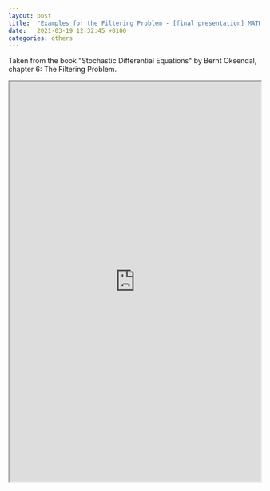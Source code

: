 ```yaml
---
layout: post
title:  "Examples for the Filtering Problem - [final presentation] MATHT880: Stochastic PDE"
date:   2021-03-19 12:32:45 +0100
categories: others
---
```

Taken from the book "Stochastic Differential Equations" by Bernt Oksendal, chapter 6: The Filtering Problem.

<iframe src="https://drive.google.com/file/d/1X2ON4I7gbIwUK3bsq2b53QZBwEhgaq6Y/preview" width="100%" height="800"></iframe>
